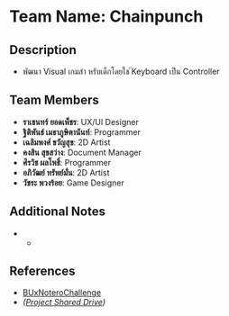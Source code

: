 # **Team Name**: Chainpunch

## **Description**
- พัฒนา Visual เกมสำ หรับเด็กโดยใช ้Keyboard เป็น Controller

## **Team Members**
- **ราเชนทร์ ยอดเพ็ชร**: UX/UI Designer
- **ฐิติพันธ์ เมธาภูษิตานันท์**:  Programmer
- **เฉลิมพงศ์ ขวัญสุข**: 2D Artist
- **คงสิน สุขสว่าง**: Document Manager
- **ศิรวิช ผลโพธิ์**: Programmer
- **อภิวัฒย์ ทรัพย์มั่น**: 2D Artist
- **วัชระ พวงร้อย**: Game Designer

## **Additional Notes**
- -

## **References**
- [BUxNoteroChallenge](https://github.com/notero-edtech/BUxNoteroChallenge)
- *([Project Shared Drive](https://drive.google.com/drive/u/2/folders/1q0JVONNPYZ-0Pvt3eWs-To_Pk41Y6Cha))*
